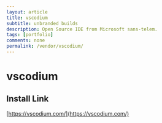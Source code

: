 ```yaml
---
layout: article
title: vscodium
subtitle: unbranded builds
description: Open Source IDE from Microsoft sans-telem.
tags: [portfolio]
comments: none
permalink: /vendor/vscodium/
---
```


# vscodium

## Install Link

[https://vscodium.com/](https://vscodium.com/)
